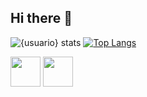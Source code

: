 ## Hi there 👋

<!--
**andredbatista/andredbatista** is a ✨ _special_ ✨ repository because its `README.md` (this file) appears on your GitHub profile.

Here are some ideas to get you started:

- 🔭 I’m currently working on ...
- 🌱 I’m currently learning ...
- 👯 I’m looking to collaborate on ...
- 🤔 I’m looking for help with ...
- 💬 Ask me about ...
- 📫 How to reach me: ...
- 😄 Pronouns: ...
- ⚡ Fun fact: ...
-->
![{usuario} stats](https://github-readme-stats.vercel.app/api?username=andredbatista&show_icons=true)
[![Top Langs](https://github-readme-stats.vercel.app/api/top-langs/?username=andredbatista)](https://github.com/andredbatista/github-readme-stats)

 <img src="https://skillicons.dev/icons?i=java" width="48">    <img src="https://skillicons.dev/icons?i=mongodb" width="48">
